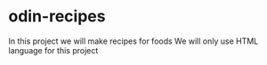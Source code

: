 # odin-recipes
In this project we will make recipes for foods
We will only use HTML language for this project